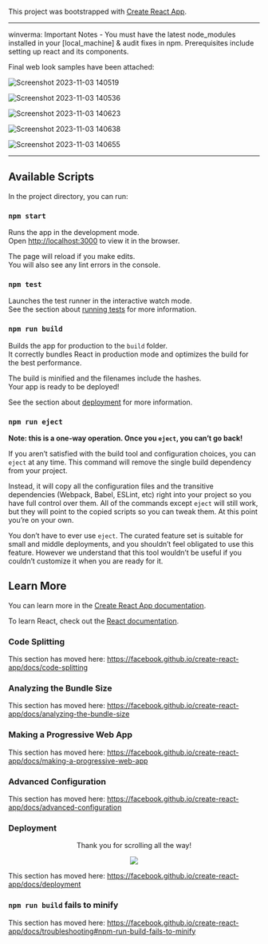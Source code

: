 This project was bootstrapped with [Create React App](https://github.com/facebook/create-react-app).
****************************************************************************************************
winverma: Important Notes - You must have the latest node_modules installed in your [local_machine] & audit fixes in npm.
                            Prerequisites include setting up react and its components.
 
Final web look samples have been attached:
                                                                                                                                                                                                                     
![Screenshot 2023-11-03 140519](https://github.com/winverma/net-movie-db/assets/82725829/53b35800-bbb6-46dd-a409-271361baf22a)

![Screenshot 2023-11-03 140536](https://github.com/winverma/net-movie-db/assets/82725829/f7dd8387-e3b3-4bec-9b1e-87b2eaa60490)

![Screenshot 2023-11-03 140623](https://github.com/winverma/net-movie-db/assets/82725829/0a2e1f94-7642-447e-b895-9837ff3bcdbe)

![Screenshot 2023-11-03 140638](https://github.com/winverma/net-movie-db/assets/82725829/b1486ff7-95fc-4df4-9b51-e753f81d7b55)

![Screenshot 2023-11-03 140655](https://github.com/winverma/net-movie-db/assets/82725829/2954cde7-23aa-4e1d-b20b-a3d15bd1731f)
                                                                                                                                                                                                                     
****************************************************************************************************
## Available Scripts

In the project directory, you can run:

### `npm start`

Runs the app in the development mode.<br />
Open [http://localhost:3000](http://localhost:3000) to view it in the browser.

The page will reload if you make edits.<br />
You will also see any lint errors in the console.

### `npm test`

Launches the test runner in the interactive watch mode.<br />
See the section about [running tests](https://facebook.github.io/create-react-app/docs/running-tests) for more information.

### `npm run build`

Builds the app for production to the `build` folder.<br />
It correctly bundles React in production mode and optimizes the build for the best performance.

The build is minified and the filenames include the hashes.<br />
Your app is ready to be deployed!

See the section about [deployment](https://facebook.github.io/create-react-app/docs/deployment) for more information.

### `npm run eject`

**Note: this is a one-way operation. Once you `eject`, you can’t go back!**

If you aren’t satisfied with the build tool and configuration choices, you can `eject` at any time. This command will remove the single build dependency from your project.

Instead, it will copy all the configuration files and the transitive dependencies (Webpack, Babel, ESLint, etc) right into your project so you have full control over them. All of the commands except `eject` will still work, but they will point to the copied scripts so you can tweak them. At this point you’re on your own.

You don’t have to ever use `eject`. The curated feature set is suitable for small and middle deployments, and you shouldn’t feel obligated to use this feature. However we understand that this tool wouldn’t be useful if you couldn’t customize it when you are ready for it.

## Learn More

You can learn more in the [Create React App documentation](https://facebook.github.io/create-react-app/docs/getting-started).

To learn React, check out the [React documentation](https://reactjs.org/).

### Code Splitting

This section has moved here: https://facebook.github.io/create-react-app/docs/code-splitting

### Analyzing the Bundle Size

This section has moved here: https://facebook.github.io/create-react-app/docs/analyzing-the-bundle-size

### Making a Progressive Web App

This section has moved here: https://facebook.github.io/create-react-app/docs/making-a-progressive-web-app

### Advanced Configuration

This section has moved here: https://facebook.github.io/create-react-app/docs/advanced-configuration

### Deployment


<p align="center">Thank you for scrolling all the way!</p>
<p align="center"><a href="#top"><img src="https://img.shields.io/badge/-Back%20to%20Top-yellow?style=for-the-badge" /></a></p>

This section has moved here: https://facebook.github.io/create-react-app/docs/deployment

### `npm run build` fails to minify

This section has moved here: https://facebook.github.io/create-react-app/docs/troubleshooting#npm-run-build-fails-to-minify

